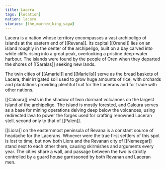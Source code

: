 ```yaml
---
title: Lacera
tags: [location]
nation: lacera
stories: [the_marrow_king_saga]
---
```


Lacera is a nation whose territory encompasses a vast archipeligo of islands at the eastern end of [[Revana]]. Its capital [[Orenel]] lies on an island roughly in the center of the archipeligo, built on a bay carved into white cliffs rising into a great peak, overlooking a pristine deep-water harbour. The islands were found by the people of Oren when they departed the shores of [[Saralas]] seeking new lands.

The twin cities of [[Amariel]] and [[Marielis]] serve as the bread baskets of Lacera, their irrigated soil used to grow huge amounts of rice, with orchards and plantations providing plentiful fruit for the Lacerans and for trade with other nations.

[[Caloura]] rests in the shadow of twin dormant volcanoes on the largest island of the archipeligo. The island is mostly forested, and Caloura serves as a base for mining operations delving deep below the volcanoes, using redirected lava to power the forges used for crafting renowned Laceran stell, second only to that of [[Palen]].

[[Liora]] on the easternmost peninsula of Revana is a constant source of headache for the Lacerans. Whoever were the true first settlers of this spot is lost to time, but now both Liora and the Revanan city of [[Nemezgar]] stand next to each other there, causing skirmishes and arguments every year. The cities share a wall, and passage between the two is strictly controlled by a guard house garrissoned by both Revanan and Laceran men.